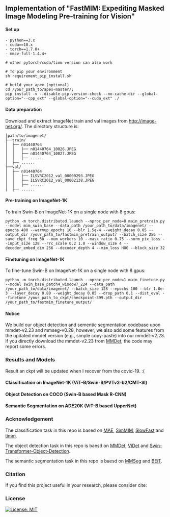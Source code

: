 ## Implementation of  "FastMIM: Expediting Masked Image Modeling Pre-training for Vision"

#### Set up
```
- python==3.x
- cuda==10.x
- torch==1.7.0+
- mmcv-full-1.4.4+

# other pytorch/cuda/timm version can also work

# To pip your environment
sh requirement_pip_install.sh

# build your apex (optional)
cd /your_path_to/apex-master/;
pip install -v --disable-pip-version-check --no-cache-dir --global-option="--cpp_ext" --global-option="--cuda_ext" ./
```

#### Data preparation

Download and extract ImageNet train and val images from http://image-net.org/.
The directory structure is:

```
│path/to/imagenet/
├──train/
│  ├── n01440764
│  │   ├── n01440764_10026.JPEG
│  │   ├── n01440764_10027.JPEG
│  │   ├── ......
│  ├── ......
├──val/
│  ├── n01440764
│  │   ├── ILSVRC2012_val_00000293.JPEG
│  │   ├── ILSVRC2012_val_00002138.JPEG
│  │   ├── ......
│  ├── ......
```

#### Pre-training on ImageNet-1K
To train Swin-B on ImageNet-1K on a single node with 8 gpus:

```
python -m torch.distributed.launch --nproc_per_node=8 main_pretrain.py --model mim_swin_base --data_path /your_path_to/data/imagenet/ --epochs 400 --warmup_epochs 10 --blr 1.5e-4 --weight_decay 0.05 --output_dir /your_path_to/fastmim_pretrain_output/ --batch_size 256 --save_ckpt_freq 50 --num_workers 10 --mask_ratio 0.75 --norm_pix_loss --input_size 128 --rrc_scale 0.2 1.0 --window_size 4 --decoder_embed_dim 256 --decoder_depth 4 --mim_loss HOG --block_size 32
```

#### Finetuning on ImageNet-1K
To fine-tune Swin-B on ImageNet-1K on a single node with 8 gpus:

```
python -m torch.distributed.launch --nproc_per_node=1 main_finetune.py --model swin_base_patch4_window7_224 --data_path /your_path_to/data/imagenet/ --batch_size 128 --epochs 100 --blr 1.0e-3 --layer_decay 0.80 --weight_decay 0.05 --drop_path 0.1 --dist_eval --finetune /your_path_to_ckpt/checkpoint-399.pth --output_dir /your_path_to/fastmim_finetune_output/
```


#### Notice

We build our object detection and sementic segmentation codebase upon mmdet-v2.23 and mmseg-v0.28, however, we also add some features from the updated mmdet version (e.g., simple copy-paste) into our mmdet-v2.23. If you directly download the mmdet-v2.23 from [MMDet](https://github.com/open-mmlab/mmdetection), the code may report some errors.


### Results and Models

Result an ckpt will be updated when I recover from the covid-19. :(

#### Classification on ImageNet-1K (ViT-B/Swin-B/PVTv2-b2/CMT-Sl)

#### Object Detection on COCO (Swin-B based Mask R-CNN)

#### Semantic Segmentation on ADE20K (ViT-B based UpperNet)



### Acknowledgement

The classification task in this repo is based on [MAE](https://github.com/facebookresearch/mae), [SimMIM](https://github.com/microsoft/SimMIM), [SlowFast](https://github.com/facebookresearch/SlowFast) and [timm](https://github.com/rwightman/pytorch-image-models).

The object detection task in this repo is baesd on [MMDet](https://github.com/open-mmlab/mmdetection), [ViDet](https://github.com/facebookresearch/detectron2/tree/main/projects/ViTDet) and [Swin-Transformer-Object-Detection](https://github.com/SwinTransformer/Swin-Transformer-Object-Detection).

The semantic segmentation task in this repo is baesd on [MMSeg](https://github.com/open-mmlab/mmsegmentation) and [BEiT](https://github.com/microsoft/unilm/tree/master/beit).

### Citation

If you find this project useful in your research, please consider cite:



### License

[![License: MIT](https://img.shields.io/badge/License-MIT-yellow.svg)](https://opensource.org/licenses/MIT)